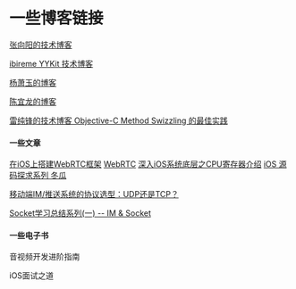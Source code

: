 #  一些博客链接

[张向阳的技术博客](http://isheyes.com)

[ibireme YYKit 技术博客](https://blog.ibireme.com)

[杨萧玉的博客](http://yulingtianxia.com)

[陈宜龙的博客](https://github.com/ChenYilong/iOSBlog)

[雷纯锋的技术博客 Objective-C Method Swizzling 的最佳实践](http://blog.leichunfeng.com/blog/2015/06/14/objective-c-method-swizzling-best-practice/)

#### 一些文章
[在iOS上搭建WebRTC框架](http://webrtc.org.cn/ios-framework/)
[WebRTC](https://github.com/ChenYilong/WebRTC)
[深入iOS系统底层之CPU寄存器介绍](https://www.jianshu.com/p/6d7a57794122)
[iOS 源码探求系列 冬瓜](https://github.com/Desgard/iOS-Source-Probe)

[移动端IM/推送系统的协议选型：UDP还是TCP？](http://www.52im.net/thread-33-1-1.html)

[Socket学习总结系列(一) -- IM & Socket](https://www.cnblogs.com/taoxu/p/7064103.html)

#### 一些电子书

音视频开发进阶指南

iOS面试之道


